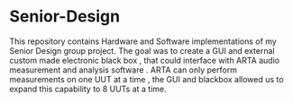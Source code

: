 # Senior-Design
This repository contains Hardware and Software implementations of my Senior Design group project. The goal was to create a GUI and external custom made electronic black box , that could interface with ARTA audio measurement and analysis software . ARTA can only perform measurements on one UUT at a time , the GUI and blackbox allowed us to expand this capability to 8 UUTs at a time. 
